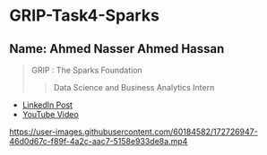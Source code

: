 # GRIP-Task4-Sparks

## Name: Ahmed Nasser Ahmed Hassan

> GRIP : The Sparks Foundation
>> Data Science and Business Analytics Intern

- <a href="https://www.linkedin.com/posts/ahmednasser1601_github-ahmednasser1601grip-task4-sparks-activity-6940434779389530112-YI-s?utm_source=linkedin_share&utm_medium=member_desktop_web">LinkedIn Post</a>
- <a href="https://youtu.be/csGWsjwxTGI">YouTube Video</a>

https://user-images.githubusercontent.com/60184582/172726947-46d0d67c-f89f-4a2c-aac7-5158e933de8a.mp4
